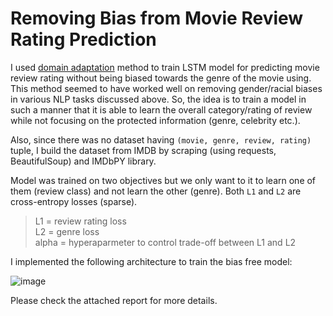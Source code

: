 # Removing Bias from Movie Review Rating Prediction
I used [domain adaptation](https://arxiv.org/pdf/1409.7495.pdf) method to train LSTM model for predicting movie review rating without being biased towards the genre of the movie using. This method seemed to have worked well on removing gender/racial biases in various NLP tasks discussed above. So, the idea is to train a model in such a manner that it is able to learn the overall category/rating of review while not focusing on the protected information (genre, celebrity etc.). 

Also, since there was no dataset having `(movie, genre, review, rating)` tuple, I build the dataset from IMDB by scraping (using requests, BeautifulSoup) and IMDbPY library.

Model was trained on two objectives but we only want to it to learn one of them (review class) and not learn the other (genre). Both `L1` and `L2` are cross-entropy losses (sparse). 
> L1 = review rating loss  
> L2 = genre loss  
> alpha = hyperaparmeter to control trade-off between L1 and L2  

I implemented the following architecture to train the bias free model:

![image](https://user-images.githubusercontent.com/64487038/150490057-19ad894d-06a5-4dfc-b0c3-79fd5934bc52.png)

Please check the attached report for more details.
